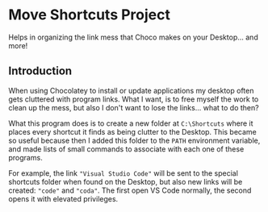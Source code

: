 # Move Shortcuts Project

Helps in organizing the link mess that Choco makes on your Desktop... and more!

## Introduction

When using Chocolatey to install or update applications my desktop often
gets cluttered with program links. What I want, is to free myself the work
to clean up the mess, but also I don't want to lose the links...
what to do then?

What this program does is to create a new folder at `C:\Shortcuts` where
it places every shortcut it finds as being clutter to the Desktop.
This became so useful because then I added this folder to the `PATH`
environment variable, and made lists of small commands to associate with
each one of these programs.

For example, the link `"Visual Studio Code"` will be sent to the special
shortcuts folder when found on the Desktop, but also new links will be created:
`"code"` and `"coda"`. The first open VS Code normally,
the second opens it with elevated privileges.
